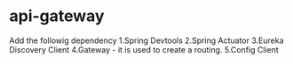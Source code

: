 # api-gateway
Add the followig dependency
1.Spring Devtools
2.Spring Actuator
3.Eureka Discovery Client
4.Gateway - it is used to create a routing.
5.Config Client 
